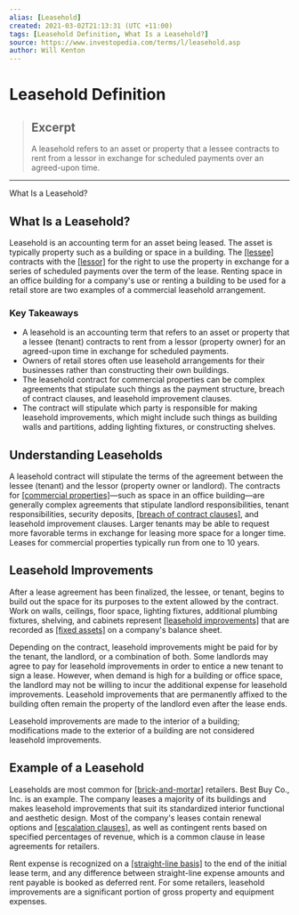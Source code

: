 ```yaml
---
alias: [Leasehold]
created: 2021-03-02T21:13:31 (UTC +11:00)
tags: [Leasehold Definition, What Is a Leasehold?]
source: https://www.investopedia.com/terms/l/leasehold.asp
author: Will Kenton
---
```


# Leasehold Definition

> ## Excerpt
> A leasehold refers to an asset or property that a lessee contracts to rent from a lessor in exchange for scheduled payments over an agreed-upon time.

---

What Is a Leasehold?
## What Is a Leasehold?

Leasehold is an accounting term for an asset being leased. The asset is typically property such as a building or space in a building. The [[lessee]](https://www.investopedia.com/terms/l/lessee.asp) contracts with the [[lessor]](https://www.investopedia.com/terms/l/lessor.asp) for the right to use the property in exchange for a series of scheduled payments over the term of the lease. Renting space in an office building for a company's use or renting a building to be used for a retail store are two examples of a commercial leasehold arrangement.

### Key Takeaways

-   A leasehold is an accounting term that refers to an asset or property that a lessee (tenant) contracts to rent from a lessor (property owner) for an agreed-upon time in exchange for scheduled payments.
-   Owners of retail stores often use leasehold arrangements for their businesses rather than constructing their own buildings.
-   The leasehold contract for commercial properties can be complex agreements that stipulate such things as the payment structure, breach of contract clauses, and leasehold improvement clauses.
-   The contract will stipulate which party is responsible for making leasehold improvements, which might include such things as building walls and partitions, adding lighting fixtures, or constructing shelves.

## Understanding Leaseholds

A leasehold contract will stipulate the terms of the agreement between the lessee (tenant) and the lessor (property owner or landlord). The contracts for [[commercial properties]](https://www.investopedia.com/terms/c/commercial-property.asp)—such as space in an office building—are generally complex agreements that stipulate landlord responsibilities, tenant responsibilities, security deposits, [[breach of contract clauses]](https://www.investopedia.com/terms/b/breach-of-contract.asp), and leasehold improvement clauses. Larger tenants may be able to request more favorable terms in exchange for leasing more space for a longer time. Leases for commercial properties typically run from one to 10 years.

## Leasehold Improvements

After a lease agreement has been finalized, the lessee, or tenant, begins to build out the space for its purposes to the extent allowed by the contract. Work on walls, ceilings, floor space, lighting fixtures, additional plumbing fixtures, shelving, and cabinets represent [[leasehold improvements]](https://www.investopedia.com/terms/l/leaseholdimprovement.asp) that are recorded as [[fixed assets]](https://www.investopedia.com/terms/f/fixedasset.asp) on a company's balance sheet.

Depending on the contract, leasehold improvements might be paid for by the tenant, the landlord, or a combination of both. Some landlords may agree to pay for leasehold improvements in order to entice a new tenant to sign a lease. However, when demand is high for a building or office space, the landlord may not be willing to incur the additional expense for leasehold improvements. Leasehold improvements that are permanently affixed to the building often remain the property of the landlord even after the lease ends.

Leasehold improvements are made to the interior of a building; modifications made to the exterior of a building are not considered leasehold improvements.

## Example of a Leasehold

Leaseholds are most common for [[brick-and-mortar]](https://www.investopedia.com/terms/b/brickandmortar.asp) retailers. Best Buy Co., Inc. is an example. The company leases a majority of its buildings and makes leasehold improvements that suit its standardized interior functional and aesthetic design. Most of the company's leases contain renewal options and [[escalation clauses]](https://www.investopedia.com/terms/e/escalatorclause.asp), as well as contingent rents based on specified percentages of revenue, which is a common clause in lease agreements for retailers.

Rent expense is recognized on a [[straight-line basis]](https://www.investopedia.com/terms/s/straightlinebasis.asp) to the end of the initial lease term, and any difference between straight-line expense amounts and rent payable is booked as deferred rent. For some retailers, leasehold improvements are a significant portion of gross property and equipment expenses.
